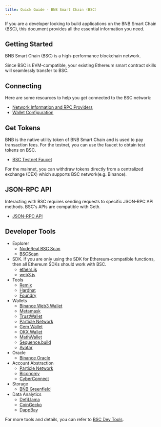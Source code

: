 ```yaml
--- 
title: Quick Guide - BNB Smart Chain (BSC)
---
```


If you are a developer looking to build applications on the BNB Smart Chain (BSC), this document provides all the essential information you need.

## Getting Started

BNB Smart Chain (BSC) is a high-performance blockchain network.

Since BSC is EVM-compatible, your existing Ethereum smart contract skills will seamlessly transfer to BSC.

## Connecting

Here are some resources to help you get connected to the BSC network:

- [Network Information and RPC Providers](json_rpc/json-rpc-endpoint.md)
- [Wallet Configuration](./wallet-configuration.md)

## Get Tokens

BNB is the native utility token of BNB Smart Chain and is used to pay transaction fees. For the testnet, you can use the faucet to obtain test tokens on BSC.

- [BSC Testnet Faucet](./faucet.md)

For the mainnet, you can withdraw tokens directly from a centralized exchange (CEX) which supports BSC network(e.g. Binance).

## JSON-RPC API

Interacting with BSC requires sending requests to specific JSON-RPC API methods. BSC's APIs are compatible with Geth.
- [JSON-RPC API](json_rpc/json-rpc-endpoint.md)

## Developer Tools
- Explorer
    - [NodeReal BSC Scan](https://bsctrace.com/)
    - [BSCScan](https://bscscan.com/)
- SDK. If you are only using the SDK for Ethereum-compatible functions, then all Ethereum SDKs should work with BSC.
    - [ethers.js](https://docs.ethers.io)
    - [web3.js](https://web3js.readthedocs.io)
- Tools
    - [Remix](https://remix.ethereum.org)
    - [Hardhat](https://hardhat.org)
    - [Foundry](https://book.getfoundry.sh/)
- Wallets
    - [Binance Web3 Wallet](https://www.binance.com/en/web3wallet)
    - [Metamask](https://metamask.io/)
    - [TrustWallet](https://trustwallet.com/)
    - [Particle Network](https://wallet.particle.network/)
    - [Gem Wallet](https://gemwallet.com/)
    - [OKX Wallet](https://www.okx.com/nl/web3)
    - [MathWallet](https://mathwallet.org/en-us/)
    - [Sequence.build](https://sequence.build/landing)
    - [Avatar](https://avatarwallet.io/)
- Oracle
    - [Binance Oracle](https://oracle.binance.com/docs/)
- Account Abstraction
    - [Particle Network](https://wallet.particle.network/)
    - [Biconomy](https://docs.biconomy.io/supportedchains/)
    - [CyberConnect](https://cyberconnect.me/)
- Storage
    - [BNB Greenfield](https://greenfield.bnbchain.org/en)
- Data Analytics
    - [DefiLlama](https://defillama.com/chain/BSC)
    - [CoinGecko](https://www.coingecko.com/en/chains/binance-smart-chain)
    - [DappBay](https://dappbay.bnbchain.org/ranking/chain/bnb-smart-chain)

For more tools and details, you can refer to [BSC Dev Tools](https://www.bnbchain.org/en/dev-tools).
